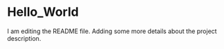 
# Hello_World

I am editing the README file. Adding some more details about the project description.
